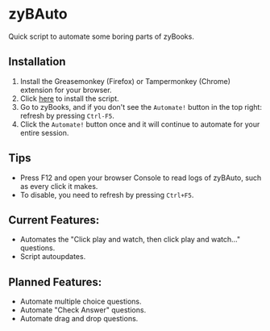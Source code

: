 # zyBAuto
Quick script to automate some boring parts of zyBooks.

## Installation
1. Install the Greasemonkey (Firefox) or Tampermonkey (Chrome) extension for your browser.
2. Click [here](https://github.com/Evanito/zyBAuto/raw/master/zyBAuto.user.js) to install the script.
3. Go to zyBooks, and if you don't see the `Automate!` button in the top right: refresh by pressing `Ctrl-F5`.
4. Click the `Automate!` button once and it will continue to automate for your entire session. 

## Tips
- Press F12 and open your browser Console to read logs of zyBAuto, such as every click it makes.
- To disable, you need to refresh by pressing `Ctrl+F5`.

## Current Features:
- Automates the "Click play and watch, then click play and watch..." questions.
- Script autoupdates.

## Planned Features:
- Automate multiple choice questions.
- Automate "Check Answer" questions.
- Automate drag and drop questions.
